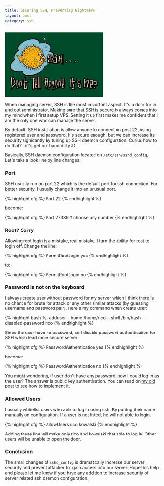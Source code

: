 ```yaml
---
title: Securing SSH, Preventing Nightmare
layout: post
category: ssh
---
```


<img src="/img/ssh-its-free.jpg" alt="ssh" class="right">

When managing server, SSH is the most important aspect. It's a door for in and out administrator. Making sure that SSH is secure is always comes into my mind when I first setup VPS. Setting it up first makes me confident that I am the only one who can manage the server.

By default, SSH installation is allow anyone to connect on post 22, using registered user and password. It's secure enough, but we can increase its security signicantly by tuning up SSH daemon configuration. Curius how to do that? Let's get our hand dirty :D

Basically, SSH daemon configuration located on `/etc/ssh/sshd_config`, Let's take a look line by line changes:

### Port

SSH usually run on port 22 which is the default port for ssh connection. For better security, I usually change it into an unusual port.

{% highlight cfg %}
Port 22
{% endhighlight %}

become:

{% highlight cfg %}
Port 27389 # choose any number
{% endhighlight %}

### Root? Sorry

Allowing root login is a mistake, real mistake. I turn the ability for root to login off. Change the line:

{% highlight cfg %}
PermitRootLogin yes
{% endhighlight %}

to:

{% highlight cfg %}
PermitRootLogin no
{% endhighlight %}

### Password is not on the keyboard

I always create user without password for my server which I think there is no chance for brute for attack or any other similar attacks (by guessing username and password pair). Here's my command when create user:

{% highlight bash %}
adduser --home /home/rico --shell /bin/bash --disabled-password rico
{% endhighlight %}

Since the user have no password, so I disable password authentication for SSH which lead more secure server:

{% highlight cfg %}
PasswordAuthentication yes
{% endhighlight %}

become:

{% highlight cfg %}
PasswordAuthentication no
{% endhighlight %}

You might wondering, if user don't have any password, how I could log in as the user? The answer is public key authentication. You can read on <a href="/2009/08/passwordless-ssh-on-site5/">my old post</a> to see how to implement it.

### Allowed Users

I usually whitelist users who able to log in using ssh. By putting their name manually on configuration. If a user is not listed, he will not able to login.

{% highlight cfg %}
AllowUsers rico kowalski
{% endhighlight %}

Adding these line will make only rico and kowalski that able to log in. Other users will be unable to open the door.

### Conclusion

The small changes of `sshd_config` is dramatically increase our server security and prevent attacker for gain access into our server. Hope this help and please let me know if you have any addition to increase security of server related ssh daemon configuration.
